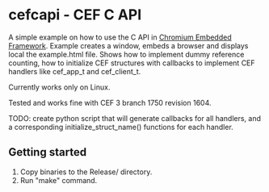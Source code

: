 cefcapi - CEF C API
===================
A simple example on how to use the C API in [Chromium Embedded
Framework](https://code.google.com/p/chromiumembedded/).
Example creates a window, embeds a browser and displays local
the example.html file. Shows how to implement dummy reference
counting, how to initialize CEF structures with callbacks to 
implement CEF handlers like cef_app_t and cef_client_t.

Currently works only on Linux. 

Tested and works fine with CEF 3 branch 1750 revision 1604.

TODO: create python script that will generate callbacks for all
handlers, and a corresponding initialize_struct_name() functions
for each handler.


Getting started
---------------
1. Copy binaries to the Release/ directory.
2. Run "make" command.
